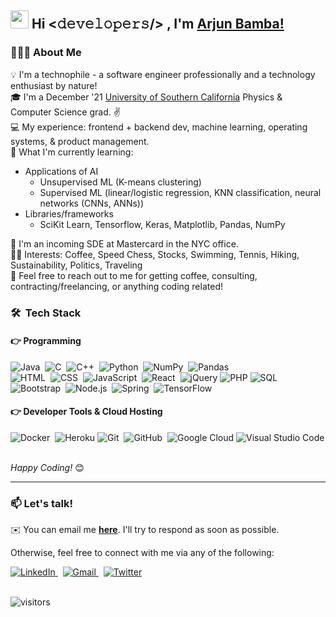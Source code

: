 <!--
### Hi there 👋


**arjunbamba/arjunbamba** is a ✨ _special_ ✨ repository because its `README.md` (this file) appears on your GitHub profile.

Here are some ideas to get you started:

- 🔭 I’m currently working on ...
- 🌱 I’m currently learning ...
- 👯 I’m looking to collaborate on ...
- 🤔 I’m looking for help with ...
- 💬 Ask me about ...
- 📫 How to reach me: ...
- 😄 Pronouns: ...
- ⚡ Fun fact: ...
-->

## <img src="https://github.com/TheDudeThatCode/TheDudeThatCode/blob/master/Assets/Hi.gif" width="29px"> Hi  <𝚍𝚎𝚟𝚎𝚕𝚘𝚙𝚎𝚛𝚜/> , I'm [Arjun Bamba!](https://www.linkedin.com/in/arjunbamba/) 

### 👨🏻‍💻 About Me 
💡 I'm a technophile - a software engineer professionally and a technology enthusiast by nature! <br/>
🎓 I'm a December '21 [University of Southern California](https://www.usc.edu) Physics & Computer Science grad. ✌️<br/>
💻 My experience: frontend + backend dev, machine learning, operating systems, & product management.<br/>
🌱 What I'm currently learning:
* Applications of AI
  * Unsupervised ML (K-means clustering)
  * Supervised ML (linear/logistic regression, KNN classification, neural networks (CNNs, ANNs))
* Libraries/frameworks
  * SciKit Learn, Tensorflow, Keras, Matplotlib, Pandas, NumPy

🚀 I'm an incoming SDE at Mastercard in the NYC office. <br/>
🕺🏻 Interests: Coffee, Speed Chess, Stocks, Swimming, Tennis, Hiking, Sustainability, Politics, Traveling <br/>
💬 Feel free to reach out to me for getting coffee, consulting, contracting/freelancing, or anything coding related!<br/>

### 🛠 &nbsp;Tech Stack

#### 👉 Programming

![Java](https://img.shields.io/badge/-Java-05122A?style=flat&logo=Java&logoColor=FFA518)&nbsp;
![C](https://img.shields.io/badge/-C-05122A?style=flat&logo=C&logoColor=A8B9CC)&nbsp;
![C++](https://img.shields.io/badge/-C++-05122A?style=flat&logo=C%2B%2B&logoColor=00599C)&nbsp;
![Python](https://img.shields.io/badge/-Python-05122A?style=flat&logo=python)&nbsp;
![NumPy](https://img.shields.io/badge/numpy%20-%23013243.svg?&style=flat&logo=numpy&logoColor=white)&nbsp;
![Pandas](https://img.shields.io/badge/pandas%20-%23150458.svg?&style=flat&logo=pandas&logoColor=white)&nbsp; \
![HTML](https://img.shields.io/badge/-HTML-05122A?style=flat&logo=HTML5)&nbsp;
![CSS](https://img.shields.io/badge/-CSS-05122A?style=flat&logo=CSS3&logoColor=1572B6)&nbsp;
![JavaScript](https://img.shields.io/badge/-JavaScript-05122A?style=flat&logo=javascript)&nbsp;
![React](https://img.shields.io/badge/-React-000?&logo=React)&nbsp;
![jQuery](https://img.shields.io/badge/jQuery-0769AD?style=flat&logo=jquery&logoColor=white)
![PHP](https://img.shields.io/badge/PHP-777BB4?style=flat-square&logo=php&logoColor=white)
![SQL](https://img.shields.io/badge/-SQL-000?&logo=MySQL) \
![Bootstrap](https://img.shields.io/badge/-Bootstrap-05122A?style=flat&logo=bootstrap&logoColor=563D7C)&nbsp;
![Node.js](https://img.shields.io/badge/-Node.js-000?&logo=node.js)&nbsp;
![Spring](https://img.shields.io/badge/-Spring-000?&logo=Spring)&nbsp;
![TensorFlow](https://img.shields.io/badge/-TensorFlow-000?&logo=TensorFlow)&nbsp;

#### 👉 Developer Tools & Cloud Hosting
![Docker](https://img.shields.io/badge/-Docker-000?&logo=Docker)&nbsp;
![Heroku](https://img.shields.io/badge/Heroku%20-%23430098.svg?logo=heroku&logoColor=white)
![Git](https://img.shields.io/badge/-Git-05122A?style=flat&logo=git)&nbsp;
![GitHub](https://img.shields.io/badge/-GitHub-05122A?style=flat&logo=github)&nbsp;
![Google Cloud](https://img.shields.io/badge/Google_Cloud-4285F4?style=flat&logo=google-cloud&logoColor=white)
![Visual Studio Code](https://img.shields.io/badge/-Visual%20Studio%20Code-05122A?style=flat&logo=visual-studio-code&logoColor=007ACC)&nbsp;


<i>Happy Coding!</i> 😊

---

### 📫 Let's talk!
✉️ You can email me <a href="mailto:arjun.bamba128@gmail.com"><b>here</b></a>. I'll try to respond as soon as possible.

Otherwise, feel free to connect with me via any of the following:

<a href="https://www.linkedin.com/in/arjunbamba/" target="_blank">
	<img src="https://img.shields.io/badge/LinkedIn-%230077B5.svg?&style=flat-square&logo=linkedin&logoColor=white" alt="LinkedIn">
</a>&nbsp;
<a href="mailto:arjun.bamba128@gmail.com">
	<img alt="Gmail" src="https://img.shields.io/badge/Gmail-D14836?style=flat&logo=gmail&logoColor=white" />
</a>&nbsp;
<a href="https://twitter.com/arjun_bamba" target="_blank">
	<img src="https://img.shields.io/badge/Twitter-%231DA1F2.svg?&style=flat-square&logo=twitter&logoColor=white" alt="Twitter">
</a>

<br/>
<br/>

![visitors](https://visitor-badge.laobi.icu/badge?page_id=arjunbamba.arjunbamba)














































